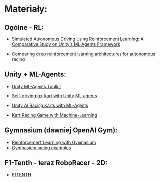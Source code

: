 # Materiały:



## Ogólne - RL:

- [Simulated Autonomous Driving Using Reinforcement Learning:
A Comparative Study on Unity’s ML-Agents Framework](./simulated_autonomous_driving_rl_in_unity.pdf)

- [Comparing deep reinforcement learning architectures for autonomous racing](https://www.sciencedirect.com/science/article/pii/S266682702300049X)


## Unity + ML-Agents:

- [Unity ML-Agents Toolkit](https://github.com/Unity-Technologies/ml-agents)

- [Self-driving go-kart with Unity ML-agents](https://medium.com/@ffrige/self-driving-go-kart-with-unity-ml-agents-164ab55423c0)
- [Unity AI Racing Karts with ML-Agents](https://github.com/jaredbest/unity-ai-racing-karts-ml-agents)
- [Kart Racing Game with Machine-Learning](https://github.com/Sebastian-Schuchmann/Kart-Racing-Game-with-Machine-Learning-in-Unity3D)


## Gymnasium (dawniej OpenAI Gym):

- [Reinforcement Learning with Gymnasium](https://www.datacamp.com/tutorial/reinforcement-learning-with-gymnasium)
- [Gymnasium racing examples](https://gymnasium.farama.org/environments/box2d/car_racing/)



## F1-Tenth - teraz RoboRacer - 2D: 
 - [F1TENTH](https://f1tenth.org/)
